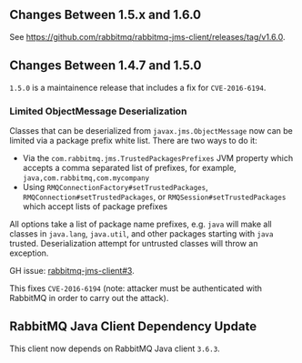 ## Changes Between 1.5.x and 1.6.0

See https://github.com/rabbitmq/rabbitmq-jms-client/releases/tag/v1.6.0.

## Changes Between 1.4.7 and 1.5.0

`1.5.0` is a maintainence release that includes a fix
for `CVE-2016-6194`.

### Limited ObjectMessage Deserialization

Classes that can be deserialized from `javax.jms.ObjectMessage`
now can be limited via a package prefix white list.
There are two ways to do it:

 * Via the `com.rabbitmq.jms.TrustedPackagesPrefixes` JVM property which accepts
   a comma separated list of prefixes, for example, `java,com.rabbitmq,com.mycompany`
 * Using `RMQConnectionFactory#setTrustedPackages`, `RMQConnection#setTrustedPackages`, or `RMQSession#setTrustedPackages`
   which accept lists of package prefixes

All options take a list of package name prefixes, e.g. `java` will make all classes
in `java.lang`, `java.util`, and other packages starting with `java` trusted.
Deserialization attempt for untrusted classes will throw an exception.

GH issue: [rabbitmq-jms-client#3](https://github.com/rabbitmq/rabbitmq-jms-client/issues/3).

This fixes `CVE-2016-6194` (note: attacker must be authenticated
with RabbitMQ in order to carry out the attack).


## RabbitMQ Java Client Dependency Update

This client now depends on RabbitMQ Java client `3.6.3`.
